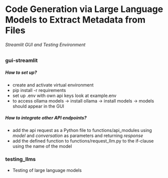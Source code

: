 # Code Generation via Large Language Models to Extract Metadata from Files
###### Streamlit GUI and Testing Environment

### gui-streamlit
##### How to set up?
- create and activate virtual environment
- pip install -r requirements
- set up .env with own api keys look at example.env
- to access ollama models -> install ollama -> install models -> models should appear in the GUI
##### How to integrate other API endpoints?
- add the api request as a Python file to functions/api_modules using *model* and *conversation* as parameters and returning *response* 
- add the defined function to functions/request_llm.py to the if-clause using the name of the model 

### testing_llms
- Testing of large language models